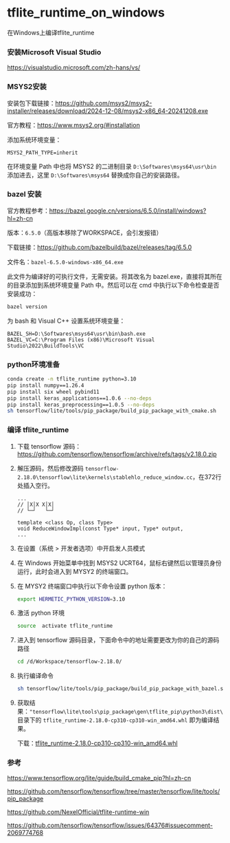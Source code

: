# tflite_runtime_on_windows
在Windows上编译tflite_runtime

### 安装Microsoft Visual Studio

https://visualstudio.microsoft.com/zh-hans/vs/



### MSYS2安装

安装包下载链接：https://github.com/msys2/msys2-installer/releases/download/2024-12-08/msys2-x86_64-20241208.exe

官方教程：https://www.msys2.org/#installation

添加系统环境变量：

```
MSYS2_PATH_TYPE=inherit
```

在环境变量 Path 中也将 MSYS2 的二进制目录 `D:\Softwares\msys64\usr\bin` 添加进去，这里 `D:\Softwares\msys64` 替换成你自己的安装路径。



### bazel 安装

官方教程参考：https://bazel.google.cn/versions/6.5.0/install/windows?hl=zh-cn

版本：`6.5.0`（高版本移除了WORKSPACE，会引发报错）

下载链接：https://github.com/bazelbuild/bazel/releases/tag/6.5.0

文件名：`bazel-6.5.0-windows-x86_64.exe`

此文件为编译好的可执行文件，无需安装。将其改名为 bazel.exe，直接将其所在的目录添加到系统环境变量 Path 中。然后可以在 cmd 中执行以下命令检查是否安装成功：

```bash
bazel version
```

为 bash 和 Visual C++ 设置系统环境变量：

```
BAZEL_SH=D:\Softwares\msys64\usr\bin\bash.exe
BAZEL_VC=C:\Program Files (x86)\Microsoft Visual Studio\2022\BuildTools\VC
```



### python环境准备

```sh
conda create -n tflite_runtime python=3.10
pip install numpy==1.26.4
pip install six wheel pybind11
pip install keras_applications==1.0.6 --no-deps
pip install keras_preprocessing==1.0.5 --no-deps
sh tensorflow/lite/tools/pip_package/build_pip_package_with_cmake.sh
```



### 编译 tflite_runtime

1. 下载 tensorflow 源码：https://github.com/tensorflow/tensorflow/archive/refs/tags/v2.18.0.zip

2. 解压源码，然后修改源码 `tensorflow-2.18.0\tensorflow\lite\kernels\stablehlo_reduce_window.cc`，在372行处插入空行。

   ```
   ...
   // │X│X X│X│
   // └─┘   └─┘
   
   template <class Op, class Type>
   void ReduceWindowImpl(const Type* input, Type* output,
   ...
   ```

3. 在设置（系统 > 开发者选项）中开启发人员模式

4. 在 Windows 开始菜单中找到 MSYS2 UCRT64，鼠标右键然后以管理员身份运行，此时会进入到 MYSY2 的终端窗口。

5. 在 MYSY2 终端窗口中执行以下命令设置 python 版本：

   ```bash
   export HERMETIC_PYTHON_VERSION=3.10
   ```

6. 激活 python 环境

   ```bash
   source  activate tflite_runtime
   ```

7. 进入到 tensorflow 源码目录，下面命令中的地址需要更改为你的自己的源码路径

   ```bash
   cd /d/Workspace/tensorflow-2.18.0/
   ```

8. 执行编译命令

   ```bash
   sh tensorflow/lite/tools/pip_package/build_pip_package_with_bazel.sh windows
   ```

9. 获取结果：`"tensorflow\lite\tools\pip_package\gen\tflite_pip\python3\dist\` 目录下的 `tflite_runtime-2.18.0-cp310-cp310-win_amd64.whl` 即为编译结果。

   下载：[tflite_runtime-2.18.0-cp310-cp310-win_amd64.whl](./tflite_runtime-2.18.0-cp310-cp310-win_amd64.whl)

   

### 参考

https://www.tensorflow.org/lite/guide/build_cmake_pip?hl=zh-cn

https://github.com/tensorflow/tensorflow/tree/master/tensorflow/lite/tools/pip_package

https://github.com/NexelOfficial/tflite-runtime-win

https://github.com/tensorflow/tensorflow/issues/64376#issuecomment-2069774768
